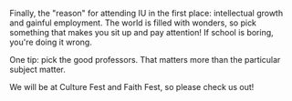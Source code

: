 Finally, the "reason" for attending IU in the first place: intellectual growth and gainful employment. The world is filled with wonders, so pick something that makes you sit up and pay attention! If school is boring, you're doing it wrong.

One tip: pick the good professors. That matters more than the particular subject matter. 

We will be at Culture Fest and Faith Fest, so please check us out!
